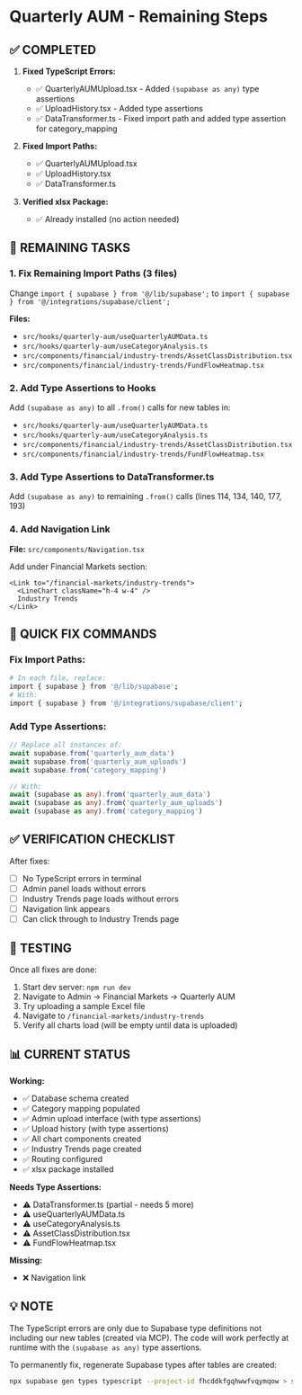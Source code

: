 # Quarterly AUM - Remaining Steps

## ✅ COMPLETED

1. **Fixed TypeScript Errors:**
   - ✅ QuarterlyAUMUpload.tsx - Added `(supabase as any)` type assertions
   - ✅ UploadHistory.tsx - Added type assertions
   - ✅ DataTransformer.ts - Fixed import path and added type assertion for category_mapping

2. **Fixed Import Paths:**
   - ✅ QuarterlyAUMUpload.tsx
   - ✅ UploadHistory.tsx  
   - ✅ DataTransformer.ts

3. **Verified xlsx Package:**
   - ✅ Already installed (no action needed)

## 🔧 REMAINING TASKS

### 1. Fix Remaining Import Paths (3 files)
Change `import { supabase } from '@/lib/supabase';` to `import { supabase } from '@/integrations/supabase/client';`

**Files:**
- `src/hooks/quarterly-aum/useQuarterlyAUMData.ts`
- `src/hooks/quarterly-aum/useCategoryAnalysis.ts`
- `src/components/financial/industry-trends/AssetClassDistribution.tsx`
- `src/components/financial/industry-trends/FundFlowHeatmap.tsx`

### 2. Add Type Assertions to Hooks
Add `(supabase as any)` to all `.from()` calls for new tables in:
- `src/hooks/quarterly-aum/useQuarterlyAUMData.ts`
- `src/hooks/quarterly-aum/useCategoryAnalysis.ts`
- `src/components/financial/industry-trends/AssetClassDistribution.tsx`
- `src/components/financial/industry-trends/FundFlowHeatmap.tsx`

### 3. Add Type Assertions to DataTransformer.ts
Add `(supabase as any)` to remaining `.from()` calls (lines 114, 134, 140, 177, 193)

### 4. Add Navigation Link

**File:** `src/components/Navigation.tsx`

Add under Financial Markets section:
```tsx
<Link to="/financial-markets/industry-trends">
  <LineChart className="h-4 w-4" />
  Industry Trends
</Link>
```

## 📝 QUICK FIX COMMANDS

### Fix Import Paths:
```bash
# In each file, replace:
import { supabase } from '@/lib/supabase';
# With:
import { supabase } from '@/integrations/supabase/client';
```

### Add Type Assertions:
```typescript
// Replace all instances of:
await supabase.from('quarterly_aum_data')
await supabase.from('quarterly_aum_uploads')
await supabase.from('category_mapping')

// With:
await (supabase as any).from('quarterly_aum_data')
await (supabase as any).from('quarterly_aum_uploads')
await (supabase as any).from('category_mapping')
```

## ✅ VERIFICATION CHECKLIST

After fixes:
- [ ] No TypeScript errors in terminal
- [ ] Admin panel loads without errors
- [ ] Industry Trends page loads without errors
- [ ] Navigation link appears
- [ ] Can click through to Industry Trends page

## 🎯 TESTING

Once all fixes are done:
1. Start dev server: `npm run dev`
2. Navigate to Admin → Financial Markets → Quarterly AUM
3. Try uploading a sample Excel file
4. Navigate to `/financial-markets/industry-trends`
5. Verify all charts load (will be empty until data is uploaded)

## 📊 CURRENT STATUS

**Working:**
- ✅ Database schema created
- ✅ Category mapping populated
- ✅ Admin upload interface (with type assertions)
- ✅ Upload history (with type assertions)
- ✅ All chart components created
- ✅ Industry Trends page created
- ✅ Routing configured
- ✅ xlsx package installed

**Needs Type Assertions:**
- ⚠️ DataTransformer.ts (partial - needs 5 more)
- ⚠️ useQuarterlyAUMData.ts
- ⚠️ useCategoryAnalysis.ts
- ⚠️ AssetClassDistribution.tsx
- ⚠️ FundFlowHeatmap.tsx

**Missing:**
- ❌ Navigation link

## 💡 NOTE

The TypeScript errors are only due to Supabase type definitions not including our new tables (created via MCP). The code will work perfectly at runtime with the `(supabase as any)` type assertions.

To permanently fix, regenerate Supabase types after tables are created:
```bash
npx supabase gen types typescript --project-id fhcddkfgqhwwfvqymqow > src/integrations/supabase/types.ts
```
